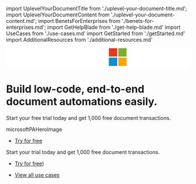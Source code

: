 import UplevelYourDocumentTitle from './uplevel-your-document-title.md';
import UplevelYourDocumentContent from './uplevel-your-document-content.md';
import BenetsForEnterprises from './benets-for-enterprises.md';
import GetHelpBlade from './get-help-blade.md'
import UseCases from './use-cases.md'
import GetStarted from './getStarted.md'
import AdditionalResources from './additional-resources.md'

<Hero slots="icon, heading, text, assetsImg, buttons"  customLayout variant="halfwidth" variantsTypePrimary='primary' className="microsoftPAHerobgImage Hero-Banner ms-hero-img"/>

![Adobe X Microsoft](../images/AdobeXMicrosoft_Lockup_Desktop.png)

# Build low-code, end-to-end document automations easily.

Start your free trial today and get 1,000 free document transactions.

microsoftPAHeroImage

- [Try for free](https://documentcloud.adobe.com/dc-integration-creation-app-cdn/main.html)

<WrapperComponent slots="content" repeat="1" theme="lightest" className="Uplevel-Your-DocumentTitle"/>

<UplevelYourDocumentTitle />

<UplevelYourDocumentContent />

<SummaryBlock slots="text, buttons" theme="dark"  buttonPositionRight btnVariant="cta" className="How-to-get-started" />

Start your trial today and get 1,000 free document transactions.

- [Try for free](https://www.adobe.com/documentcloud/integrations/isv-partner-form.html))


<WrapperComponent slots="content" theme="lightest" className="Benets-For-Enterprises"/>

<BenetsForEnterprises/>


<WrapperComponent slots="content" theme="lightest" className="Use-Cases"/>

<UseCases/>

<TextBlock slots="buttons" isCentered theme="lightest" variantsTypePrimary='secondary' isPrimaryBtn  className='padding-5 Use-cases-for-Adobe-Document-Services'/>

- [View all use cases](/src/pages/use-cases/agreements-and-contracts/sales-proposals-and-contracts/)

<WrapperComponent slots="content" theme="light" className="Get-Started"/>

<GetStarted/>

<WrapperComponent slots="content" theme="lightest" className="Additional-Resources"/>

<AdditionalResources/>

<WrapperComponent slots="content" theme="lightest" className="div-flex overflow-hidden"/>

<GetHelpBlade/>